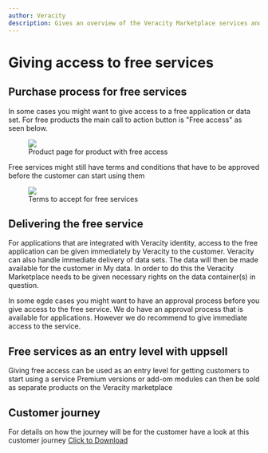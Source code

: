 ```yaml
---
author: Veracity
description: Gives an overview of the Veracity Marketplace services and related components.
---
```


# Giving access to free services

## Purchase process for free services

In some cases you might want to give access to a free application or data set. For free products the main call to action button is "Free access" as seen below.

<figure>
	<img src="assets/ProductPageWithFreeAccess.png"/>
	<figcaption>Product page for product with free access</figcaption>
</figure>

Free services might still have terms and conditions that have to be approved before the customer can start using them

<figure>
	<img src="assets/ServiceTermsFree.png"/>
	<figcaption>Terms to accept for free services</figcaption>
</figure>

## Delivering the free service
For applications that are integrated with Veracity identity, access to the free application can be given immediately by Veracity to the customer.
Veracity can also handle immediate delivery of data sets. The data will then be made available for the customer in My data. In order to do this the Veracity Marketplace needs to be given necessary rights on the data container(s) in question.

In some egde cases you might want to have an approval process before you give access to the free service. We do have an approval process that is available for applications. However we do recommend to give immediate access to the service.

## Free services as an entry level with uppsell

Giving free access can be used as an entry level for getting customers to start using a service
Premium versions or add-om modules can then be sold as separate products on the Veracity marketplace

## Customer journey
For details on how the journey will be for the customer have a look at this customer journey
<a href="assets/UserJourneyFreeProducts.png" download>Click to Download</a>
